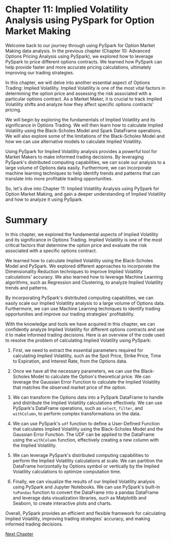 # Chapter 11: Implied Volatility Analysis using PySpark for Option Market Making

Welcome back to our journey through using PySpark for Option Market Making data analysis. In the previous chapter (Chapter 10: Advanced Options Pricing Analysis using PySpark), we explored how to leverage PySpark to price different options contracts. We learned how PySpark can help provide faster and more accurate pricing calculations, ultimately improving our trading strategies. 

In this chapter, we will delve into another essential aspect of Options Trading: Implied Volatility. Implied Volatility is one of the most vital factors in determining the option price and assessing the risk associated with a particular options contract. As a Market Maker, it is crucial to track Implied Volatility shifts and analyze how they affect specific options contracts' pricing.

We will begin by exploring the fundamentals of Implied Volatility and its significance in Options Trading. We will then learn how to calculate Implied Volatility using the Black-Scholes Model and Spark DataFrame operations. We will also explore some of the limitations of the Black-Scholes Model and how we can use alternative models to calculate Implied Volatility. 

Using PySpark for Implied Volatility analysis provides a powerful tool for Market Makers to make informed trading decisions. By leveraging PySpark's distributed computing capabilities, we can scale our analysis to a large volume of Options data easily. Furthermore, we can incorporate machine learning techniques to help identify trends and patterns that can translate into more profitable trading opportunities.

So, let's dive into Chapter 11: Implied Volatility Analysis using PySpark for Option Market Making, and gain a deeper understanding of Implied Volatility and how to analyze it using PySpark.
# Summary

In this chapter, we explored the fundamental aspects of Implied Volatility and its significance in Options Trading. Implied Volatility is one of the most critical factors that determine the option price and evaluate the risk associated with a specific options contract.

We learned how to calculate Implied Volatility using the Black-Scholes Model and PySpark. We explored different approaches to incorporate the Dimensionality Reduction techniques to improve Implied Volatility calculations' accuracy. We also learned how to leverage Machine Learning algorithms, such as Regression and Clustering, to analyze Implied Volatility trends and patterns.

By incorporating PySpark's distributed computing capabilities, we can easily scale our Implied Volatility analysis to a large volume of Options data. Furthermore, we can use Machine Learning techniques to identify trading opportunities and improve our trading strategies' profitability.

With the knowledge and tools we have acquired in this chapter, we can confidently analyze Implied Volatility for different options contracts and use it to make informed trading decisions.
Here is an overview of the code used to resolve the problem of calculating Implied Volatility using PySpark:

1. First, we need to extract the essential parameters required for calculating Implied Volatility, such as the Spot Price, Strike Price, Time to Expiration, and Interest Rate, from the Options data.

2. Once we have all the necessary parameters, we can use the Black-Scholes Model to calculate the Option's theoretical price. We can leverage the Gaussian Error Function to calculate the Implied Volatility that matches the observed market price of the option.

3. We can transform the Options data into a PySpark DataFrame to handle and distribute the Implied Volatility calculations effectively. We can use PySpark's DataFrame operations, such as `select`, `filter`, and `withColumn`, to perform complex transformations on the data.

4. We can use PySpark's `udf` function to define a User-Defined Function that calculates Implied Volatility using the Black-Scholes Model and the Gaussian Error Function. The UDF can be applied to the DataFrame using the `withColumn` function, effectively creating a new column with the Implied Volatility.

5. We can leverage PySpark's distributed computing capabilities to perform the Implied Volatility calculations at scale. We can partition the DataFrame horizontally by Options symbol or vertically by the Implied Volatility calculations to optimize computation time.

6. Finally, we can visualize the results of our Implied Volatility analysis using PySpark and Jupyter Notebooks. We can use PySpark's built-in `toPandas` function to convert the DataFrame into a pandas DataFrame and leverage data visualization libraries, such as Matplotlib and Seaborn, to create interactive plots and charts.

Overall, PySpark provides an efficient and flexible framework for calculating Implied Volatility, improving trading strategies' accuracy, and making informed trading decisions.


[Next Chapter](12_Chapter12.md)
